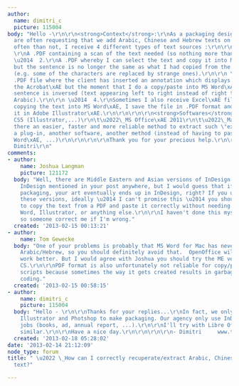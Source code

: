 ```yaml
---
author:
  name: dimitri_c
  picture: 115004
body: "Hello -\r\n\r\n<strong>Context</strong>:\r\nAs a packaging designer, my clients
  are often requesting that we add Arabic, Chinese and Hebrew texts on packaging.\r\nMore
  often than not, I receive 4 different types of text sources :\r\n\r\n \u2014  1.
  \r\nA .PDF containing a scan of the text needed (so nothing more than a picture).\r\n\r\n
  \u2014  2.\r\nA .PDF whereby I can select the text and copy it into MS Word\xAE
  but the sentence is no longer the same as what I had copied from the .PDF file!
  (e.g. some of the characters are replaced by strange ones).\r\n\r\n \u2014  3.\r\nA
  .PDF file where the client has inserted an annotation which displays correctly in
  the Acrobat\xAE but the moment that I do a copy/paste into MS Word\xAE, the whole
  sentence is inversed (text appearing left to right instead of right to left -> For
  Arabic).\r\n\r\n \u2014  4.\r\nSometimes I also receive Excel\xAE files.\r\n\r\n\r\nAfter
  copying the text into MS Word\xAE, I save the file in .PDF format and I then re-open
  it in Adobe Illustrator\xAE.\r\n\r\n\r\n\r\n<strong>Softwares</strong>:\r\n\t\u2022\_Adobe\xAE
  CS5 (Illustrator,...)\r\n\t\u2022\_MS Office\xAE 2011\r\n\t\u2022\_Mac OS 10.6.8\r\n\r\n\r\n\r\n<strong>Question</strong>:\r\nIs
  there an easier, faster and more reliable method to extract such \"exotic\" text?\r\ne.g.
  a plug-in, another software, another method (instead of having to pass through MS
  Word\xAE, ...)\r\n\r\n\r\n\r\nThank you for your precious help.\r\n\r\n\r\n\r\n\r\n\r\n\r\n-
  Dimitri\r\n"
comments:
- author:
    name: Joshua Langman
    picture: 121172
  body: "Well, there are Middle Eastern and Asian versions of InDesign. I don't see
    InDesign mentioned in your post anywhere, but I would guess that if you're designing
    packaging, your art eventually ends up in InDesign, right? If you used one of
    these versions, ideally \u2014 I can't promise this \u2014 you should be able
    to copy the text from a PDF and paste it correctly without needing to go through
    Word, Illustrator, or anything else.\r\n\r\nI haven't done this myself, though,
    so someone correct me if I'm wrong."
  created: '2013-02-15 00:13:21'
- author:
    name: Tom Gewecke
  body: "One of your problems is probably that MS Word for Mac has never supported
    Arabic/Hebrew, so you should definitely avoid that.  OpenOffice will normally
    work better. But I would agree with Joshua you should try the ME version of Adobe
    CS.\r\n\r\nPDF format is also unfortunately not reliable for copy/paste of non-Latin
    scripts because sometimes the way it gets created results in garbage internal
    coding."
  created: '2013-02-15 00:58:15'
- author:
    name: dimitri_c
    picture: 115004
  body: "Hello - \r\n\r\nThanks for your replies...\r\nIn fact, we only use Adobe
    Illustrator and Photshop to make packaging. Our agency only use InDesign for \"editon\"
    jobs (books, ad, annual report, ...).\r\n\r\nI'll try with Libre Office or something
    similar.\r\n\r\nHave a nice day.\r\n\r\n\r\n\r\n- Dimitri     www.thebend.be\r\n"
  created: '2013-02-18 05:28:02'
date: '2013-02-14 21:12:09'
node_type: forum
title: " \u2022 \_How can I correctly recuperate/extract Arabic, Chinese and Hebrew
  text?"

---
```

